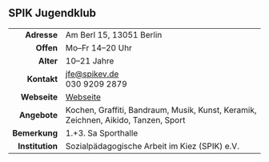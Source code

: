 ## SPIK Jugendklub

|||
-:|-
**Adresse** |     Am Berl 15, 13051 Berlin
**Offen** |       Mo–Fr 14–20 Uhr
**Alter** |       10–21 Jahre
**Kontakt** |     [jfe@spikev.de](mailto:jfe@spikev.de)<br>030 9209 2879
**Webseite** |    <a target="_blank" href="http://www.spikev.de/jugendfreizeiteinrichtung-fuer-menschen-ab-12/">Webseite</a>
**Angebote** |    Kochen, Graffiti, Bandraum, Musik, Kunst, Keramik, Zeichnen, Aikido, Tanzen, Sport
**Bemerkung** |   1.+3. Sa Sporthalle
**Institution** | Sozialpädagogische Arbeit im Kiez (SPIK) e.V.

<div id="gmap"></div>
<script type="text/javascript">window.onload = function() { showMap(); }</script>
